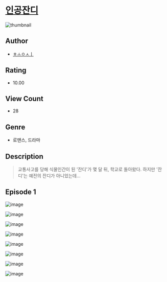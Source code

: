 # [인공잔디](https://comic.naver.com/challenge/list?titleId=811339)
![thumbnail](https://image-comic.pstatic.net/user_contents_data/challenge_comic/2023/05/25/284807/upload_3846465719226610744_480x623.jpeg)

## Author
- [ㅎㅗㅇㅅㅣ](https://comic.naver.com/artistTitle?id=284807)

## Rating
- 10.00

## View Count
- 28

## Genre
- 로맨스, 드라마

## Description
> 교통사고를 당해 식물인간이 된 '잔디'가 몇 달 뒤, 학교로 돌아왔다. 하지만 '잔디'는 예전의 잔디가 아니었는데...


## Episode 1
![image](https://image-comic.pstatic.net/user_contents_data/challenge_comic/2023/05/25/284807/upload_7162474063622977074.jpeg)

![image](https://image-comic.pstatic.net/user_contents_data/challenge_comic/2023/05/25/284807/upload_7003771666814022711.jpeg)

![image](https://image-comic.pstatic.net/user_contents_data/challenge_comic/2023/05/25/284807/upload_3691089561517308002.jpeg)

![image](https://image-comic.pstatic.net/user_contents_data/challenge_comic/2023/05/25/284807/upload_3775759447228769892.jpeg)

![image](https://image-comic.pstatic.net/user_contents_data/challenge_comic/2023/05/25/284807/upload_3617579314295760484.jpeg)

![image](https://image-comic.pstatic.net/user_contents_data/challenge_comic/2023/05/25/284807/upload_3473173847345619557.jpeg)

![image](https://image-comic.pstatic.net/user_contents_data/challenge_comic/2023/05/25/284807/upload_3919316082642663217.jpeg)

![image](https://image-comic.pstatic.net/user_contents_data/challenge_comic/2023/05/25/284807/upload_3832905443112662834.jpeg)
